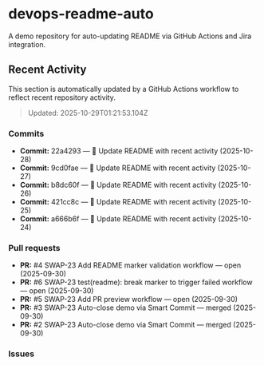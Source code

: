 # devops-readme-auto
A demo repository for auto-updating README via GitHub Actions and Jira integration.

##  Recent Activity
This section is automatically updated by a GitHub Actions workflow to reflect recent repository activity.

<!--START_SECTION:activity-->
> Updated: 2025-10-29T01:21:53.104Z

### Commits
- **Commit:** 22a4293 — 📄 Update README with recent activity (2025-10-28)
- **Commit:** 9cd0fae — 📄 Update README with recent activity (2025-10-27)
- **Commit:** b8dc60f — 📄 Update README with recent activity (2025-10-26)
- **Commit:** 421cc8c — 📄 Update README with recent activity (2025-10-25)
- **Commit:** a666b6f — 📄 Update README with recent activity (2025-10-24)

### Pull requests
- **PR:** #4 SWAP-23 Add README marker validation workflow — open (2025-09-30)
- **PR:** #6 SWAP-23 test(readme): break marker to trigger failed workflow — open (2025-09-30)
- **PR:** #5 SWAP-23 Add PR preview workflow — open (2025-09-30)
- **PR:** #3 SWAP-23 Auto-close demo via Smart Commit — merged (2025-09-30)
- **PR:** #2 SWAP-23 Auto-close demo via Smart Commit — merged (2025-09-30)

### Issues
<!--END_SECTION:activity-->


<!-- Smart Commit FINISH test -->
